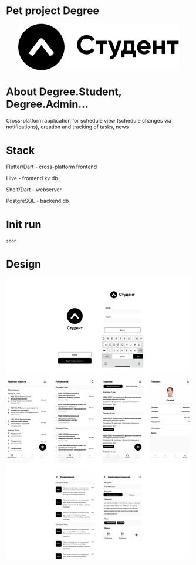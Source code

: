 

# Pet project Degree

<p align="center">
  <img src="for_readme/logo.svg" />
</p>

# About Degree.Student, Degree.Admin...

Cross-platform application for schedule view (schedule changes via notifications), creation and tracking of tasks, news

# Stack

Flutter/Dart - cross-platform frontend 

Hive - frontend kv db

Shelf/Dart - webserver

PostgreSQL - backend db

# Init run

```
soon
```

# Design

<p align="center">
  <img src="for_readme/design.png" />
</p>